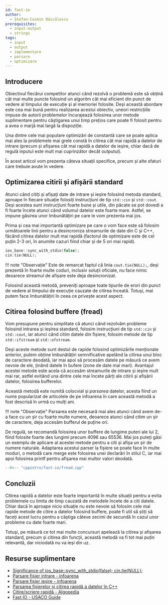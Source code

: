 ```yaml
---
id: fast-io
author:
  - Ștefan-Cosmin Dăscălescu
prerequisites:
  - input-output
  - strings
tags:
  - input
  - output
  - implementare
  - parsare
  - optimizare
---
```


## Introducere

Obiectivul fiecărui competitor atunci când rezolvă o problemă este să obțină
cât mai multe puncte folosind un algoritm cât mai eficient din punct de vedere
al timpului de execuție și al memoriei folosite. Deși această abordare este cea
mai bună pentru realizarea acestui obiectiv, uneori restricțiile impuse de
autorii problemelor încurajează folosirea unor metode suplimentare pentru
câștigarea unui timp prețios care poate fi folosit pentru a avea o marjă mai
largă la dispoziție.

Una dintre cele mai populare optimizări de constantă care se poate aplica mai
ales la problemele mai grele constă în citirea cât mai rapidă a datelor de
intrare (precum și afișarea cât mai rapidă a datelor de ieșire, chiar dacă
de regulă inputul este mult mai cuprinzător decât outputul).

În acest articol vom prezenta câteva situații specifice, precum și alte
sfaturi care trebuie avute în vedere.

## Optimizarea citirii și afișării standard

Atunci când citiți și afișați date de intrare și ieșire folosind metoda standard,
aproape în fiecare situație folosiți instrucțiuni de tip ```std::cin``` și ```std::cout```.
Deși acestea sunt instrucțiuni foarte bune și utile, din păcate se pot dovedi
a fi foarte încete atunci când volumul datelor este foarte mare. Astfel, se
impune găsirea unor îmbunătățiri pe care le vom prezenta mai jos.

Prima și cea mai importantă optimizare pe care o vom face este să folosim
următoarele linii pentru a desincroniza streamurile de date din C și C++,
făcând citirea datelor mult mai rapidă (factorul de optimizare este de cel
puțin 2-3 ori, în anumite cazuri fiind chiar și de 5 ori mai rapid).

```cpp
ios_base::sync_with_stdio(false);
cin.tie(NULL);
```

!!! note "Observație"
  Este de remarcat faptul că linia ```cout.tie(NULL);```, deși prezentă în
  foarte multe coduri, inclusiv soluții oficiale, nu face nimic deoarece
  streamul de afișare este deja desincronizat.

Folosind această metodă, preveniți aproape toate tipurile de erori din punct
de vedere al timpului de execuție cauzate de citirea înceată. Totuși, mai putem
face îmbunătățiri în ceea ce privește acest aspect.

## Citirea folosind buffere (fread)

Vom presupune pentru simplitate că atunci când rezolvăm probleme folosind intrarea
și ieșirea standard, folosim instrucțiuni de tip ```std::cin``` și ```std::cout```,
iar atunci când citim datele din fișiere, folosim metode de tip ```std::ifstream```
și ```std::ofstream```.

Deși aceste metode sunt destul de rapide folosind optimizările menționate anterior,
putem obține îmbunătățiri semnificative apelând la citirea unui bloc de
caractere deodată, iar mai apoi să procesăm datele pe măsură ce avem
nevoie de ele, ținând datele în bufere (zone de date mai mari). Avantajul
acestei metode este acela că accesăm streamurile de intrare și ieșire mult
mai rar, astfel evitând una dintre cele mai încete părți ale citirii și
afișării datelor, folosirea bufferelor.

Această metodă este numită colocvial și _parsarea_ datelor, acesta fiind
un nume popularizat de articolele de pe infoarena în care această metodă
a fost descrisă în urmă cu mulți ani.

!!! note "Observație"
  Parsarea este necesară mai ales atunci când avem de-a face cu un șir cu
foarte multe numere, deoarece atunci când citim un șir de caractere, deja
accesăm bufferul de puține ori.

De regulă, se recomandă folosirea unor buffere de lungime puteri ale lui 2,
fiind folosite foarte des lungimi precum 4096 sau 65536. Mai jos puteți găsi
un exemplu de aplicare al acestei metode pentru a citi și afișa un șir de
numere naturale. Adaptarea acestui parser la fișiere se poate face în multe
moduri, o metodă care merge este folosirea unei declarări în stilul C, iar mai
apoi folosirea printf pentru afișarea mai multor valori deodată.

```cpp
--8<-- "cppintro/fast-io/fread.cpp"
```

## Concluzii

Citirea rapidă a datelor este foarte importantă în multe situații pentru a evita
problemele cu limita de timp cauzată de metodele încete de a citi datele. Chiar
dacă în aproape nicio situație nu este nevoie să folosim cele mai rapide metode
de citire a datelor folosind buffere, poate fi util să știți să faceți acest
lucru pentru a câștiga câteve zecimi de secundă în cazul unor probleme cu date
foarte mari.

Totuși, pe măsură ce tot mai multe concursuri apelează la citirea și afișarea
standard, precum și citirea din funcții, această metodă va fi tot mai puțin
relevantă, dar niciodată nu va ieși din uz.

## Resurse suplimentare

- [Significance of ios_base::sync_with_stdio(false); cin.tie(NULL);](https://stackoverflow.com/questions/31162367/significance-of-ios-basesync-with-stdiofalse-cin-tienull)
- [Parsare fișier intrare -
  infoarena](https://www.infoarena.ro/parsare-fisier-intrare)
- [Parsare fișier ieșire -
  infoarena](https://www.infoarena.ro/parsare-fisier-iesire)
- [Parsarea fișierelor și citirea rapidă a datelor în C++](https://infogenius.ro/parsare-cpp/)
- [Citire/scriere rapidă - Algopedia](https://www.algopedia.ro/wiki/index.php/Clasa_a_VII-a_lec%C8%9Bia_22_-_13_feb_2020#Citire/scriere_rapid%C4%83)
- [Fast IO - USACO Guide](https://usaco.guide/general/fast-io?lang=cpp)